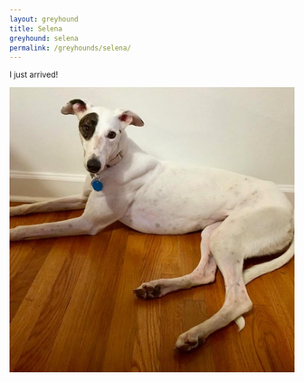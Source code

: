 ```yaml
---
layout: greyhound
title: Selena
greyhound: selena
permalink: /greyhounds/selena/
---
```


I just arrived!

<div class="col-md-6">
<img class="img-rounded" src="/img/selena1.jpg">
</div>
